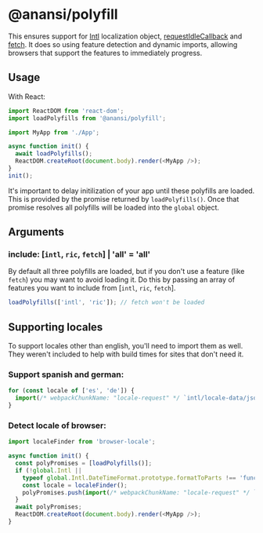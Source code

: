 # @anansi/polyfill

This ensures support for [Intl](https://developer.mozilla.org/en-US/docs/Web/JavaScript/Reference/Global_Objects/Intl) localization object, [requestIdleCallback](https://developer.mozilla.org/en-US/docs/Web/API/Window/requestIdleCallback) and [fetch](https://developer.mozilla.org/en-US/docs/Web/API/Fetch_API). It does so using
feature detection and dynamic imports, allowing browsers that support the features to immediately progress.

## Usage

With React:

```javascript
import ReactDOM from 'react-dom';
import loadPolyfills from '@anansi/polyfill';

import MyApp from './App';

async function init() {
  await loadPolyfills();
  ReactDOM.createRoot(document.body).render(<MyApp />);
}
init();
```

It's important to delay initilization of your app until these polyfills are loaded. This is provided
by the promise returned by `loadPolyfills()`. Once that promise resolves all polyfills will be
loaded into the `global` object.

## Arguments

### include: [`intl`, `ric`, `fetch`] | 'all' = 'all'

By default all three polyfills are loaded, but if you don't use a feature (like `fetch`) you may
want to avoid loading it. Do this by passing an array of features you want to include from
[`intl`, `ric`, `fetch`].

```javascript
loadPolyfills(['intl', 'ric']); // fetch won't be loaded
```

## Supporting locales

To support locales other than english, you'll need to import them as well. They weren't included
to help with build times for sites that don't need it.

### Support spanish and german:

```javascript
for (const locale of ['es', 'de']) {
  import(/* webpackChunkName: "locale-request" */ `intl/locale-data/jsonp/${locale}.js`);
}
```

### Detect locale of browser:

```javascript
import localeFinder from 'browser-locale';

async function init() {
  const polyPromises = [loadPolyfills()];
  if (!global.Intl ||
    typeof global.Intl.DateTimeFormat.prototype.formatToParts !== 'function') {
    const locale = localeFinder();
    polyPromises.push(import(/* webpackChunkName: "locale-request" */ `intl/locale-data/jsonp/${locale}.js`));
  }
  await polyPromises;
  ReactDOM.createRoot(document.body).render(<MyApp />);
}
```
